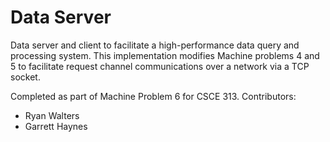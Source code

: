# Data Server #

Data server and client to facilitate a high-performance data query and processing system. This implementation modifies Machine problems 4 and 5 to facilitate request channel communications over a network via a TCP socket.

Completed as part of Machine Problem 6 for CSCE 313.
Contributors:
* Ryan Walters
* Garrett Haynes
